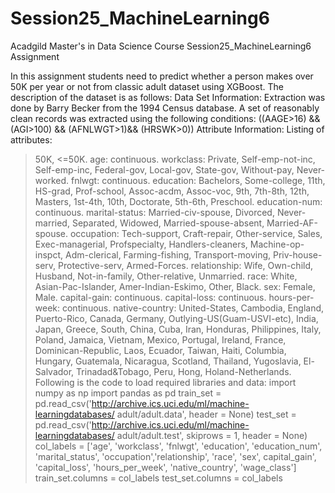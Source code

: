 # Session25_MachineLearning6
Acadgild Master's in Data Science Course Session25_MachineLearning6 Assignment


In this assignment students need to predict whether a person makes over 50K per year
or not from classic adult dataset using XGBoost. The description of the dataset is as
follows:
Data Set Information:
Extraction was done by Barry Becker from the 1994 Census database. A set of
reasonably clean records was extracted using the following conditions: ((AAGE>16) &&
(AGI>100) && (AFNLWGT>1)&& (HRSWK>0))
Attribute Information:
Listing of attributes:
>50K, <=50K.
age: continuous.
workclass: Private, Self-emp-not-inc, Self-emp-inc, Federal-gov, Local-gov, State-gov,
Without-pay, Never-worked.
fnlwgt: continuous.
education: Bachelors, Some-college, 11th, HS-grad, Prof-school, Assoc-acdm, Assoc-voc,
9th, 7th-8th, 12th, Masters, 1st-4th, 10th, Doctorate, 5th-6th, Preschool.
education-num: continuous.
marital-status: Married-civ-spouse, Divorced, Never-married, Separated, Widowed,
Married-spouse-absent, Married-AF-spouse.
occupation: Tech-support, Craft-repair, Other-service, Sales, Exec-managerial, Profspecialty,
Handlers-cleaners, Machine-op-inspct, Adm-clerical, Farming-fishing,
Transport-moving, Priv-house-serv, Protective-serv, Armed-Forces.
relationship: Wife, Own-child, Husband, Not-in-family, Other-relative, Unmarried.
race: White, Asian-Pac-Islander, Amer-Indian-Eskimo, Other, Black.
sex: Female, Male.
capital-gain: continuous.
capital-loss: continuous.
hours-per-week: continuous.
native-country: United-States, Cambodia, England, Puerto-Rico, Canada, Germany,
Outlying-US(Guam-USVI-etc), India, Japan, Greece, South, China, Cuba, Iran, Honduras,
Philippines, Italy, Poland, Jamaica, Vietnam, Mexico, Portugal, Ireland, France,
Dominican-Republic, Laos, Ecuador, Taiwan, Haiti, Columbia, Hungary, Guatemala,
Nicaragua, Scotland, Thailand, Yugoslavia, El-Salvador, Trinadad&Tobago, Peru, Hong,
Holand-Netherlands.
Following is the code to load required libraries and data:
import numpy as np
import pandas as pd
train_set = pd.read_csv('http://archive.ics.uci.edu/ml/machine-learningdatabases/
adult/adult.data', header = None)
test_set = pd.read_csv('http://archive.ics.uci.edu/ml/machine-learningdatabases/
adult/adult.test', skiprows = 1, header = None)
col_labels = ['age', 'workclass', 'fnlwgt', 'education', 'education_num', 'marital_status',
'occupation','relationship', 'race', 'sex', capital_gain', 'capital_loss', 'hours_per_week',
'native_country', 'wage_class']
train_set.columns = col_labels
test_set.columns = col_labels
